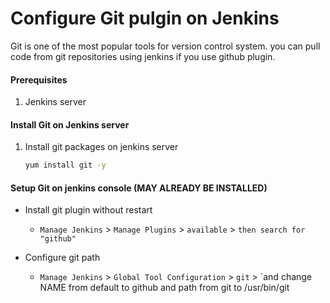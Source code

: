 # Configure Git pulgin on Jenkins
Git is one of the most popular tools for version control system. you can pull code from git repositories using jenkins if you use github plugin. 


#### Prerequisites
1. Jenkins server 

#### Install Git on Jenkins server
1. Install git packages on jenkins server
   ```sh
   yum install git -y
   ```

#### Setup Git on jenkins console (MAY ALREADY BE INSTALLED)
- Install git plugin without restart  
  - `Manage Jenkins` > `Manage Plugins` > `available` > `then search for "github"`

- Configure git path
  - `Manage Jenkins` > `Global Tool Configuration` > `git` > `and change NAME from default to github  and path from git to /usr/bin/git

